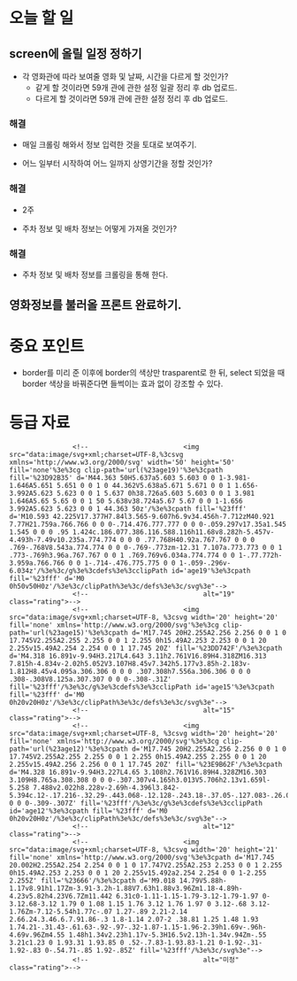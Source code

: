 # 오늘 할 일
## screen에 올릴 일정 정하기
- 각 영화관에 따라 보여줄 영화 및 날짜, 시간을 다르게 할 것인가?
  - 같게 할 것이라면 59개 관에 관한 설정 일괄 정리 후 db 업로드.
  - 다르게 할 것이라면 59개 관에 관한 설정 정리 후 db 업로드.
### 해결
-  매일 크롤링 해와서 정보 입력한 것을 토대로 보여주기.

- 어느 일부터 시작하여 어느 일까지 상영기간을 정할 것인가?
### 해결
- 2주

- 주차 정보 및 배차 정보는 어떻게 가져올 것인가?
### 해결
- 주차 정보 및 배차 정보를 크롤링을 통해 한다.

## 영화정보를 불러올 프론트 완료하기.

# 중요 포인트
- border를 미리 준 이후에 border의 색상만 trasparent로 한 뒤, select 되었을 때 border 색상을 바꿔준다면 들썩이는 효과 없이 강조할 수 있다.

# 등급 자료
                    <!--                        <img src="data:image/svg+xml;charset=UTF-8,%3csvg xmlns='http://www.w3.org/2000/svg' width='50' height='50' fill='none'%3e%3cg clip-path='url(%23age19)'%3e%3cpath fill='%23D92B35' d='M44.363 50H5.637a5.603 5.603 0 0 1-3.981-1.646A5.651 5.651 0 0 1 0 44.362V5.638a5.671 5.671 0 0 1 1.656-3.992A5.623 5.623 0 0 1 5.637 0h38.726a5.603 5.603 0 0 1 3.981 1.646A5.65 5.65 0 0 1 50 5.638v38.724a5.67 5.67 0 0 1-1.656 3.992A5.623 5.623 0 0 1 44.363 50z'/%3e%3cpath fill='%23fff' d='M10.593 42.225V17.377H7.84l3.565-9.607h6.9v34.456h-7.712zM40.921 7.77H21.759a.766.766 0 0 0-.714.476.777.777 0 0 0-.059.297v17.35a1.545 1.545 0 0 0 .95 1.424c.186.077.386.116.588.116h11.68v8.282h-5.457v-4.493h-7.49v10.235a.774.774 0 0 0 .77.768H40.92a.767.767 0 0 0 .769-.768V8.543a.774.774 0 0 0-.769-.773zm-12.31 7.107a.773.773 0 0 1 .773-.769h3.96a.767.767 0 0 1 .769.769v6.034a.774.774 0 0 1-.77.772h-3.959a.766.766 0 0 1-.714-.476.775.775 0 0 1-.059-.296v-6.034z'/%3e%3c/g%3e%3cdefs%3e%3cclipPath id='age19'%3e%3cpath fill='%23fff' d='M0 0h50v50H0z'/%3e%3c/clipPath%3e%3c/defs%3e%3c/svg%3e"-->
                    <!--                             alt="19" class="rating">-->
                    <!--                        <img src="data:image/svg+xml;charset=UTF-8, %3csvg width='20' height='20' fill='none' xmlns='http://www.w3.org/2000/svg'%3e%3cg clip-path='url(%23age15)'%3e%3cpath d='M17.745 20H2.255A2.256 2.256 0 0 1 0 17.745V2.255A2.255 2.255 0 0 1 2.255 0h15.49A2.253 2.253 0 0 1 20 2.255v15.49A2.254 2.254 0 0 1 17.745 20Z' fill='%23DD742F'/%3e%3cpath d='M4.318 16.891v-9.94H3.217L4.643 3.11h2.761V16.89H4.318ZM16.313 7.815h-4.834v-2.02h5.052V3.107H8.45v7.342h5.177v3.85h-2.183v-1.812H8.45v4.095a.306.306 0 0 0 .307.308h7.556a.306.306 0 0 0 .308-.308V8.125a.307.307 0 0 0-.308-.31Z' fill='%23fff'/%3e%3c/g%3e%3cdefs%3e%3cclipPath id='age15'%3e%3cpath fill='%23fff' d='M0 0h20v20H0z'/%3e%3c/clipPath%3e%3c/defs%3e%3c/svg%3e"-->
                    <!--                             alt="15" class="rating">-->
                    <!--                        <img src="data:image/svg+xml;charset=UTF-8, %3csvg width='20' height='20' fill='none' xmlns='http://www.w3.org/2000/svg'%3e%3cg clip-path='url(%23age12)'%3e%3cpath d='M17.745 20H2.255A2.256 2.256 0 0 1 0 17.745V2.255A2.255 2.255 0 0 1 2.255 0h15.49A2.255 2.255 0 0 1 20 2.255v15.49A2.256 2.256 0 0 1 17.745 20Z' fill='%23E9B62F'/%3e%3cpath d='M4.328 16.891v-9.94H3.227L4.65 3.108h2.761V16.89H4.328ZM16.303 3.109H8.765a.308.308 0 0 0-.307.307v4.165h3.013V5.706h2.13v1.659l-5.258 7.488v2.022h8.228v-2.69h-4.396l3.842-5.394c.12-.17.216-.32.29-.443.068-.12.128-.243.18-.37.05-.127.083-.26.098-.397.02-.173.029-.348.027-.522V3.416a.307.307 0 0 0-.309-.307Z' fill='%23fff'/%3e%3c/g%3e%3cdefs%3e%3cclipPath id='age12'%3e%3cpath fill='%23fff' d='M0 0h20v20H0z'/%3e%3c/clipPath%3e%3c/defs%3e%3c/svg%3e"-->
                    <!--                             alt="12" class="rating">-->
                    <!--                        <img src="data:image/svg+xml;charset=UTF-8, %3csvg width='20' height='21' fill='none' xmlns='http://www.w3.org/2000/svg'%3e%3cpath d='M17.745 20.002H2.255A2.254 2.254 0 0 1 0 17.747V2.255A2.253 2.253 0 0 1 2.255 0h15.49A2.253 2.253 0 0 1 20 2.255v15.492a2.254 2.254 0 0 1-2.255 2.255Z' fill='%23666'/%3e%3cpath d='M9.018 14.79V5.88h-1.17v8.91h1.17Zm-3.91-3.2h-1.88V7.63h1.88v3.96Zm1.18-4.89h-4.23v5.82h4.23V6.7Zm11.442 6.31c0-1.11-1.15-1.79-3.12-1.79-1.97 0-3.12.68-3.12 1.79 0 1.08 1.15 1.76 3.12 1.76 1.97 0 3.12-.68 3.12-1.76Zm-7.12-5.54h1.77c-.07 1.27-.89 2.21-2.14 2.66.24.3.46.6.7.91.86-.3 1.8-1.14 2.07-2 .38.81 1.25 1.48 1.93 1.74.21-.31.43-.61.63-.92-.97-.32-1.87-1.15-1.96-2.39h1.69v-.96h-4.69v.96Zm4.55 1.48h1.34v2.23h1.17v-5.3H16.5v2.13h-1.34v.94Zm-.55 3.21c1.23 0 1.93.31 1.93.85 0 .52-.7.83-1.93.83-1.21 0-1.92-.31-1.92-.83 0-.54.71-.85 1.92-.85Z' fill='%23fff'/%3e%3c/svg%3e"-->
                    <!--                             alt="미정" class="rating">-->

[//]: # ([//]: # &#40;data:image/svg+xml;charset=UTF-8, %3csvg width='20' height='20' fill='none' xmlns='http://www.w3.org/2000/svg'%3e%3cg clip-path='url&#40;%23ageAll&#41;'%3e%3cpath d='M17.745 20H2.256A2.256 2.256 0 0 1 0 17.745V2.255A2.255 2.255 0 0 1 2.256 0h15.49A2.253 2.253 0 0 1 20 2.255v15.49A2.254 2.254 0 0 1 17.745 20Z' fill='%23269C56'/%3e%3cpath d='M5.74 15.076 5.5 13.56H3.748l-.24 1.516H1.24v-.027L3.383 4.898h2.47l2.144 10.145v.027l-2.256.006ZM4.627 8.18l-.56 3.462h1.116L4.626 8.18ZM8.402 15.078V4.904h2.264v8.136h2.663v2.038H8.402ZM13.808 15.076V4.904h2.263v8.136h2.664v2.038l-4.927-.002Z' fill='%23fff'/%3e%3c/g%3e%3cdefs%3e%3cclipPath id='ageAll'%3e%3cpath fill='%23fff' d='M0 0h20v20H0z'/%3e%3c/clipPath%3e%3c/defs%3e%3c/svg%3e&#41; all)
